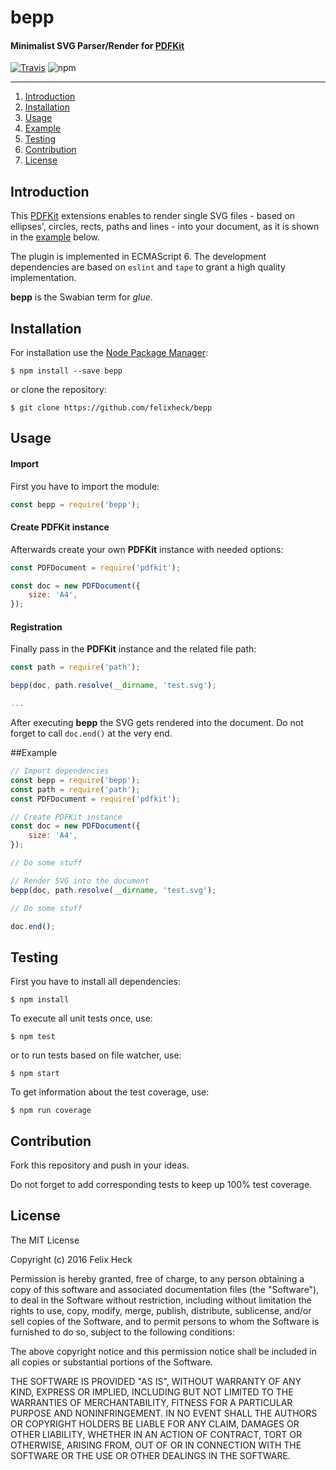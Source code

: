 # bepp
#### Minimalist SVG Parser/Render for [PDFKit](https://github.com/devongovett/pdfkit)

[![Travis](https://img.shields.io/travis/felixheck/bepp.svg)](https://travis-ci.org/felixheck/bepp/builds/) ![npm](https://img.shields.io/npm/dt/bepp.svg)

---

1. [Introduction](#introduction)
2. [Installation](#installation)
3. [Usage](#usage)
4. [Example](#example)
5. [Testing](#testing)
6. [Contribution](#contribution)
7. [License](#license)

## Introduction

This [PDFKit](https://github.com/devongovett/pdfkit) extensions enables to render single SVG files - based on ellipses', circles, rects, paths and lines - into your document, as it is shown in the [example](#example) below.

The plugin is implemented in ECMAScript 6. The development dependencies are based on `eslint` and `tape` to grant a high quality implementation.

**bepp** is the Swabian term for *glue*.

## Installation
For installation use the [Node Package Manager](https://github.com/npm/npm):
```
$ npm install --save bepp
```

or clone the repository:
```
$ git clone https://github.com/felixheck/bepp
```

## Usage
#### Import
First you have to import the module:
``` js
const bepp = require('bepp');
```

#### Create PDFKit instance
Afterwards create your own **PDFKit** instance with needed options:
``` js
const PDFDocument = require('pdfkit');

const doc = new PDFDocument({
	size: 'A4',
});
```

#### Registration
Finally pass in the **PDFKit** instance and the related file path:
``` js
const path = require('path');

bepp(doc, path.resolve(__dirname, 'test.svg');

...
```

After executing **bepp** the SVG gets rendered into the document. Do not forget to call `doc.end()` at the very end.

##Example

``` js
// Import dependencies
const bepp = require('bepp');
const path = require('path');
const PDFDocument = require('pdfkit');

// Create PDFKit instance
const doc = new PDFDocument({
	size: 'A4',
});

// Do some stuff

// Render SVG into the document
bepp(doc, path.resolve(__dirname, 'test.svg');

// Do some stuff

doc.end();

```

## Testing
First you have to install all dependencies:
```
$ npm install
```

To execute all unit tests once, use:
```
$ npm test
```

or to run tests based on file watcher, use:
```
$ npm start
```

To get information about the test coverage, use:
```
$ npm run coverage
```

## Contribution
Fork this repository and push in your ideas.

Do not forget to add corresponding tests to keep up 100% test coverage.

## License
The MIT License

Copyright (c) 2016 Felix Heck

Permission is hereby granted, free of charge, to any person obtaining a copy
of this software and associated documentation files (the "Software"), to deal
in the Software without restriction, including without limitation the rights
to use, copy, modify, merge, publish, distribute, sublicense, and/or sell
copies of the Software, and to permit persons to whom the Software is
furnished to do so, subject to the following conditions:

The above copyright notice and this permission notice shall be included in
all copies or substantial portions of the Software.

THE SOFTWARE IS PROVIDED "AS IS", WITHOUT WARRANTY OF ANY KIND, EXPRESS OR
IMPLIED, INCLUDING BUT NOT LIMITED TO THE WARRANTIES OF MERCHANTABILITY,
FITNESS FOR A PARTICULAR PURPOSE AND NONINFRINGEMENT. IN NO EVENT SHALL THE
AUTHORS OR COPYRIGHT HOLDERS BE LIABLE FOR ANY CLAIM, DAMAGES OR OTHER
LIABILITY, WHETHER IN AN ACTION OF CONTRACT, TORT OR OTHERWISE, ARISING FROM,
OUT OF OR IN CONNECTION WITH THE SOFTWARE OR THE USE OR OTHER DEALINGS IN
THE SOFTWARE.
